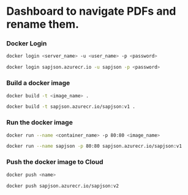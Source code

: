 # Dashboard to navigate PDFs and rename them.

### Docker Login
```sh
docker login <server_name> -u <user_name> -p <password>
```

```sh
docker login sapjson.azurecr.io -u sapjson -p <password>
```

### Build a docker image 
```sh
docker build -t <image_name> .
```

```sh
docker build -t sapjson.azurecr.io/sapjson:v1 .
```

### Run the docker image 
```sh
docker run --name <container_name> -p 80:80 <image_name>
```

```sh
docker run --name sapjson -p 80:80 sapjson.azurecr.io/sapjson:v1
```

### Push the docker image to Cloud

```sh
docker push <name>
```

```sh
docker push sapjson.azurecr.io/sapjson:v2
```